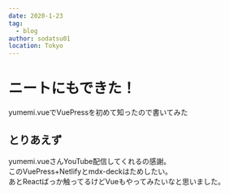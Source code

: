 ```yaml
---
date: 2020-1-23
tag: 
  - blog
author: sodatsu01
location: Tokyo  
---
```


# ニートにもできた！

yumemi.vueでVuePressを初めて知ったので書いてみた

## とりあえず
yumemi.vueさんYouTube配信してくれるの感謝。  
このVuePress+Netlifyとmdx-deckはためしたい。  
あとReactばっか触ってるけどVueもやってみたいなと思いました。  

